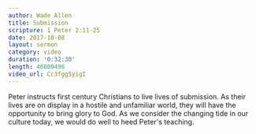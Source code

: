 ```yaml
---
author: Wade Allen
title: Submission
scripture: 1 Peter 2:11-25
date: 2017-10-08
layout: sermon
category: video
duration: '0:32:30' 
length: 46800496
video_url: Cc3fgg5yigI
---
```


Peter instructs first century Christians to live lives of submission. As their lives are on display in a hostile and unfamiliar world, they will have the opportunity to bring glory to God. As we consider the changing tide in our culture today, we would do well to heed Peter's teaching.
